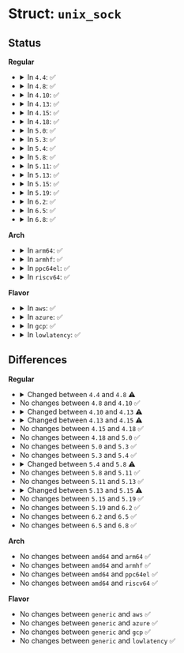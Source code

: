 # Struct: <code>unix_sock</code>

## Status
<b>Regular</b>
<ul>
<li>
<details>
<summary>In <code>4.4</code>: ✅</summary>

```c
struct unix_sock {
    struct sock sk;
    struct unix_address *addr;
    struct path path;
    struct mutex readlock;
    struct sock *peer;
    struct list_head link;
    atomic_long_t inflight;
    spinlock_t lock;
    unsigned char recursion_level;
    long unsigned int gc_flags;
    struct socket_wq peer_wq;
    wait_queue_t peer_wake;
};
```
</details>
</li>
<li>
<details>
<summary>In <code>4.8</code>: ✅</summary>

```c
struct unix_sock {
    struct sock sk;
    struct unix_address *addr;
    struct path path;
    struct mutex iolock;
    struct mutex bindlock;
    struct sock *peer;
    struct list_head link;
    atomic_long_t inflight;
    spinlock_t lock;
    unsigned char recursion_level;
    long unsigned int gc_flags;
    struct socket_wq peer_wq;
    wait_queue_t peer_wake;
};
```
</details>
</li>
<li>
<details>
<summary>In <code>4.10</code>: ✅</summary>

```c
struct unix_sock {
    struct sock sk;
    struct unix_address *addr;
    struct path path;
    struct mutex iolock;
    struct mutex bindlock;
    struct sock *peer;
    struct list_head link;
    atomic_long_t inflight;
    spinlock_t lock;
    unsigned char recursion_level;
    long unsigned int gc_flags;
    struct socket_wq peer_wq;
    wait_queue_t peer_wake;
};
```
</details>
</li>
<li>
<details>
<summary>In <code>4.13</code>: ✅</summary>

```c
struct unix_sock {
    struct sock sk;
    struct unix_address *addr;
    struct path path;
    struct mutex iolock;
    struct mutex bindlock;
    struct sock *peer;
    struct list_head link;
    atomic_long_t inflight;
    spinlock_t lock;
    unsigned char recursion_level;
    long unsigned int gc_flags;
    struct socket_wq peer_wq;
    wait_queue_entry_t peer_wake;
};
```
</details>
</li>
<li>
<details>
<summary>In <code>4.15</code>: ✅</summary>

```c
struct unix_sock {
    struct sock sk;
    struct unix_address *addr;
    struct path path;
    struct mutex iolock;
    struct mutex bindlock;
    struct sock *peer;
    struct list_head link;
    atomic_long_t inflight;
    spinlock_t lock;
    long unsigned int gc_flags;
    struct socket_wq peer_wq;
    wait_queue_entry_t peer_wake;
};
```
</details>
</li>
<li>
<details>
<summary>In <code>4.18</code>: ✅</summary>

```c
struct unix_sock {
    struct sock sk;
    struct unix_address *addr;
    struct path path;
    struct mutex iolock;
    struct mutex bindlock;
    struct sock *peer;
    struct list_head link;
    atomic_long_t inflight;
    spinlock_t lock;
    long unsigned int gc_flags;
    struct socket_wq peer_wq;
    wait_queue_entry_t peer_wake;
};
```
</details>
</li>
<li>
<details>
<summary>In <code>5.0</code>: ✅</summary>

```c
struct unix_sock {
    struct sock sk;
    struct unix_address *addr;
    struct path path;
    struct mutex iolock;
    struct mutex bindlock;
    struct sock *peer;
    struct list_head link;
    atomic_long_t inflight;
    spinlock_t lock;
    long unsigned int gc_flags;
    struct socket_wq peer_wq;
    wait_queue_entry_t peer_wake;
};
```
</details>
</li>
<li>
<details>
<summary>In <code>5.3</code>: ✅</summary>

```c
struct unix_sock {
    struct sock sk;
    struct unix_address *addr;
    struct path path;
    struct mutex iolock;
    struct mutex bindlock;
    struct sock *peer;
    struct list_head link;
    atomic_long_t inflight;
    spinlock_t lock;
    long unsigned int gc_flags;
    struct socket_wq peer_wq;
    wait_queue_entry_t peer_wake;
};
```
</details>
</li>
<li>
<details>
<summary>In <code>5.4</code>: ✅</summary>

```c
struct unix_sock {
    struct sock sk;
    struct unix_address *addr;
    struct path path;
    struct mutex iolock;
    struct mutex bindlock;
    struct sock *peer;
    struct list_head link;
    atomic_long_t inflight;
    spinlock_t lock;
    long unsigned int gc_flags;
    struct socket_wq peer_wq;
    wait_queue_entry_t peer_wake;
};
```
</details>
</li>
<li>
<details>
<summary>In <code>5.8</code>: ✅</summary>

```c
struct unix_sock {
    struct sock sk;
    struct unix_address *addr;
    struct path path;
    struct mutex iolock;
    struct mutex bindlock;
    struct sock *peer;
    struct list_head link;
    atomic_long_t inflight;
    spinlock_t lock;
    long unsigned int gc_flags;
    struct socket_wq peer_wq;
    wait_queue_entry_t peer_wake;
    struct scm_stat scm_stat;
};
```
</details>
</li>
<li>
<details>
<summary>In <code>5.11</code>: ✅</summary>

```c
struct unix_sock {
    struct sock sk;
    struct unix_address *addr;
    struct path path;
    struct mutex iolock;
    struct mutex bindlock;
    struct sock *peer;
    struct list_head link;
    atomic_long_t inflight;
    spinlock_t lock;
    long unsigned int gc_flags;
    struct socket_wq peer_wq;
    wait_queue_entry_t peer_wake;
    struct scm_stat scm_stat;
};
```
</details>
</li>
<li>
<details>
<summary>In <code>5.13</code>: ✅</summary>

```c
struct unix_sock {
    struct sock sk;
    struct unix_address *addr;
    struct path path;
    struct mutex iolock;
    struct mutex bindlock;
    struct sock *peer;
    struct list_head link;
    atomic_long_t inflight;
    spinlock_t lock;
    long unsigned int gc_flags;
    struct socket_wq peer_wq;
    wait_queue_entry_t peer_wake;
    struct scm_stat scm_stat;
};
```
</details>
</li>
<li>
<details>
<summary>In <code>5.15</code>: ✅</summary>

```c
struct unix_sock {
    struct sock sk;
    struct unix_address *addr;
    struct path path;
    struct mutex iolock;
    struct mutex bindlock;
    struct sock *peer;
    struct list_head link;
    atomic_long_t inflight;
    spinlock_t lock;
    long unsigned int gc_flags;
    struct socket_wq peer_wq;
    wait_queue_entry_t peer_wake;
    struct scm_stat scm_stat;
    struct sk_buff *oob_skb;
};
```
</details>
</li>
<li>
<details>
<summary>In <code>5.19</code>: ✅</summary>

```c
struct unix_sock {
    struct sock sk;
    struct unix_address *addr;
    struct path path;
    struct mutex iolock;
    struct mutex bindlock;
    struct sock *peer;
    struct list_head link;
    atomic_long_t inflight;
    spinlock_t lock;
    long unsigned int gc_flags;
    struct socket_wq peer_wq;
    wait_queue_entry_t peer_wake;
    struct scm_stat scm_stat;
    struct sk_buff *oob_skb;
};
```
</details>
</li>
<li>
<details>
<summary>In <code>6.2</code>: ✅</summary>

```c
struct unix_sock {
    struct sock sk;
    struct unix_address *addr;
    struct path path;
    struct mutex iolock;
    struct mutex bindlock;
    struct sock *peer;
    struct list_head link;
    atomic_long_t inflight;
    spinlock_t lock;
    long unsigned int gc_flags;
    struct socket_wq peer_wq;
    wait_queue_entry_t peer_wake;
    struct scm_stat scm_stat;
    struct sk_buff *oob_skb;
};
```
</details>
</li>
<li>
<details>
<summary>In <code>6.5</code>: ✅</summary>

```c
struct unix_sock {
    struct sock sk;
    struct unix_address *addr;
    struct path path;
    struct mutex iolock;
    struct mutex bindlock;
    struct sock *peer;
    struct list_head link;
    atomic_long_t inflight;
    spinlock_t lock;
    long unsigned int gc_flags;
    struct socket_wq peer_wq;
    wait_queue_entry_t peer_wake;
    struct scm_stat scm_stat;
    struct sk_buff *oob_skb;
};
```
</details>
</li>
<li>
<details>
<summary>In <code>6.8</code>: ✅</summary>

```c
struct unix_sock {
    struct sock sk;
    struct unix_address *addr;
    struct path path;
    struct mutex iolock;
    struct mutex bindlock;
    struct sock *peer;
    struct list_head link;
    atomic_long_t inflight;
    spinlock_t lock;
    long unsigned int gc_flags;
    struct socket_wq peer_wq;
    wait_queue_entry_t peer_wake;
    struct scm_stat scm_stat;
    struct sk_buff *oob_skb;
};
```
</details>
</li>
</ul>
<b>Arch</b>
<ul>
<li>
<details>
<summary>In <code>arm64</code>: ✅</summary>

```c
struct unix_sock {
    struct sock sk;
    struct unix_address *addr;
    struct path path;
    struct mutex iolock;
    struct mutex bindlock;
    struct sock *peer;
    struct list_head link;
    atomic_long_t inflight;
    spinlock_t lock;
    long unsigned int gc_flags;
    struct socket_wq peer_wq;
    wait_queue_entry_t peer_wake;
};
```
</details>
</li>
<li>
<details>
<summary>In <code>armhf</code>: ✅</summary>

```c
struct unix_sock {
    struct sock sk;
    struct unix_address *addr;
    struct path path;
    struct mutex iolock;
    struct mutex bindlock;
    struct sock *peer;
    struct list_head link;
    atomic_long_t inflight;
    spinlock_t lock;
    long unsigned int gc_flags;
    struct socket_wq peer_wq;
    wait_queue_entry_t peer_wake;
};
```
</details>
</li>
<li>
<details>
<summary>In <code>ppc64el</code>: ✅</summary>

```c
struct unix_sock {
    struct sock sk;
    struct unix_address *addr;
    struct path path;
    struct mutex iolock;
    struct mutex bindlock;
    struct sock *peer;
    struct list_head link;
    atomic_long_t inflight;
    spinlock_t lock;
    long unsigned int gc_flags;
    struct socket_wq peer_wq;
    wait_queue_entry_t peer_wake;
};
```
</details>
</li>
<li>
<details>
<summary>In <code>riscv64</code>: ✅</summary>

```c
struct unix_sock {
    struct sock sk;
    struct unix_address *addr;
    struct path path;
    struct mutex iolock;
    struct mutex bindlock;
    struct sock *peer;
    struct list_head link;
    atomic_long_t inflight;
    spinlock_t lock;
    long unsigned int gc_flags;
    struct socket_wq peer_wq;
    wait_queue_entry_t peer_wake;
};
```
</details>
</li>
</ul>
<b>Flavor</b>
<ul>
<li>
<details>
<summary>In <code>aws</code>: ✅</summary>

```c
struct unix_sock {
    struct sock sk;
    struct unix_address *addr;
    struct path path;
    struct mutex iolock;
    struct mutex bindlock;
    struct sock *peer;
    struct list_head link;
    atomic_long_t inflight;
    spinlock_t lock;
    long unsigned int gc_flags;
    struct socket_wq peer_wq;
    wait_queue_entry_t peer_wake;
};
```
</details>
</li>
<li>
<details>
<summary>In <code>azure</code>: ✅</summary>

```c
struct unix_sock {
    struct sock sk;
    struct unix_address *addr;
    struct path path;
    struct mutex iolock;
    struct mutex bindlock;
    struct sock *peer;
    struct list_head link;
    atomic_long_t inflight;
    spinlock_t lock;
    long unsigned int gc_flags;
    struct socket_wq peer_wq;
    wait_queue_entry_t peer_wake;
};
```
</details>
</li>
<li>
<details>
<summary>In <code>gcp</code>: ✅</summary>

```c
struct unix_sock {
    struct sock sk;
    struct unix_address *addr;
    struct path path;
    struct mutex iolock;
    struct mutex bindlock;
    struct sock *peer;
    struct list_head link;
    atomic_long_t inflight;
    spinlock_t lock;
    long unsigned int gc_flags;
    struct socket_wq peer_wq;
    wait_queue_entry_t peer_wake;
};
```
</details>
</li>
<li>
<details>
<summary>In <code>lowlatency</code>: ✅</summary>

```c
struct unix_sock {
    struct sock sk;
    struct unix_address *addr;
    struct path path;
    struct mutex iolock;
    struct mutex bindlock;
    struct sock *peer;
    struct list_head link;
    atomic_long_t inflight;
    spinlock_t lock;
    long unsigned int gc_flags;
    struct socket_wq peer_wq;
    wait_queue_entry_t peer_wake;
};
```
</details>
</li>
</ul>

## Differences
<b>Regular</b>
<ul>
<li>
<details>
<summary>Changed between <code>4.4</code> and <code>4.8</code> ⚠️</summary>
<ul>
<li>
<b>Field added. </b>
<code>struct mutex iolock</code>
</li>
<li>
<b>Field added. </b>
<code>struct mutex bindlock</code>
</li>
<li>
<b>Field removed. </b>
<code>struct mutex readlock</code>
</li>
</ul>
</details>
</li>
<li>
No changes between <code>4.8</code> and <code>4.10</code> ✅
</li>
<li>
<details>
<summary>Changed between <code>4.10</code> and <code>4.13</code> ⚠️</summary>
<ul>
<li>
<b>Field type changed. </b>
<code>wait_queue_t peer_wake</code> ➡️ <code>wait_queue_entry_t peer_wake</code>
</li>
</ul>
</details>
</li>
<li>
<details>
<summary>Changed between <code>4.13</code> and <code>4.15</code> ⚠️</summary>
<ul>
<li>
<b>Field removed. </b>
<code>unsigned char recursion_level</code>
</li>
</ul>
</details>
</li>
<li>
No changes between <code>4.15</code> and <code>4.18</code> ✅
</li>
<li>
No changes between <code>4.18</code> and <code>5.0</code> ✅
</li>
<li>
No changes between <code>5.0</code> and <code>5.3</code> ✅
</li>
<li>
No changes between <code>5.3</code> and <code>5.4</code> ✅
</li>
<li>
<details>
<summary>Changed between <code>5.4</code> and <code>5.8</code> ⚠️</summary>
<ul>
<li>
<b>Field added. </b>
<code>struct scm_stat scm_stat</code>
</li>
</ul>
</details>
</li>
<li>
No changes between <code>5.8</code> and <code>5.11</code> ✅
</li>
<li>
No changes between <code>5.11</code> and <code>5.13</code> ✅
</li>
<li>
<details>
<summary>Changed between <code>5.13</code> and <code>5.15</code> ⚠️</summary>
<ul>
<li>
<b>Field added. </b>
<code>struct sk_buff *oob_skb</code>
</li>
</ul>
</details>
</li>
<li>
No changes between <code>5.15</code> and <code>5.19</code> ✅
</li>
<li>
No changes between <code>5.19</code> and <code>6.2</code> ✅
</li>
<li>
No changes between <code>6.2</code> and <code>6.5</code> ✅
</li>
<li>
No changes between <code>6.5</code> and <code>6.8</code> ✅
</li>
</ul>
<b>Arch</b>
<ul>
<li>
No changes between <code>amd64</code> and <code>arm64</code> ✅
</li>
<li>
No changes between <code>amd64</code> and <code>armhf</code> ✅
</li>
<li>
No changes between <code>amd64</code> and <code>ppc64el</code> ✅
</li>
<li>
No changes between <code>amd64</code> and <code>riscv64</code> ✅
</li>
</ul>
<b>Flavor</b>
<ul>
<li>
No changes between <code>generic</code> and <code>aws</code> ✅
</li>
<li>
No changes between <code>generic</code> and <code>azure</code> ✅
</li>
<li>
No changes between <code>generic</code> and <code>gcp</code> ✅
</li>
<li>
No changes between <code>generic</code> and <code>lowlatency</code> ✅
</li>
</ul>
